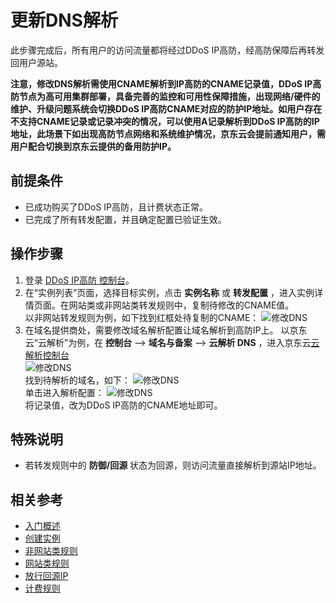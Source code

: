 # 更新DNS解析

此步骤完成后，所有用户的访问流量都将经过DDoS IP高防，经高防保障后再转发回用户源站。

**注意，修改DNS解析需使用CNAME解析到IP高防的CNAME记录值，DDoS IP高防节点为高可用集群部署，具备完善的监控和可用性保障措施，出现网络/硬件的维护、升级问题系统会切换DDoS IP高防CNAME对应的防护IP地址。如用户存在不支持CNAME记录或记录冲突的情况，可以使用A记录解析到DDoS IP高防的IP地址，此场景下如出现高防节点网络和系统维护情况，京东云会提前通知用户，需用户配合切换到京东云提供的备用防护IP。**

## 前提条件
- 已成功购买了DDoS IP高防，且计费状态正常。<Br/>
- 已完成了所有转发配置，并且确定配置已验证生效。

## 操作步骤
1. 登录 [DDoS IP高防 控制台](https://ip-anti-console.jdcloud.com/instancelist)。
2. 在“实例列表”页面，选择目标实例，点击 **实例名称** 或 **转发配置** ，进入实例详情页面。在网站类或非网站类转发规则中，复制待修改的CNAME值。<Br/>
以非网站转发规则为例，如下找到红框处待复制的CNAME：
![修改DNS](https://github.com/jdcloudcom/cn/blob/edit/image/Advanced%20Anti-DDoS/update%20dns%2005.png)
3. 在域名提供商处，需要修改域名解析配置让域名解析到高防IP上。
以京东云“云解析”为例，在 **控制台** –> **域名与备案** –> **云解析 DNS** ，进入京东云[云解析控制台](https://dns-console.jdcloud.com/list)<Br/>
![修改DNS](https://github.com/jdcloudcom/cn/blob/edit/image/Advanced%20Anti-DDoS/update%20dns%2006.png)<Br/>
找到待解析的域名，如下：
![修改DNS](https://github.com/jdcloudcom/cn/blob/edit/image/Advanced%20Anti-DDoS/update%20dns%2007.png)<Br/>
单击进入解析配置：
![修改DNS](https://github.com/jdcloudcom/cn/blob/edit/image/Advanced%20Anti-DDoS/update%20dns%2008.png)<Br/>
将记录值，改为DDoS IP高防的CNAME地址即可。


## 特殊说明
- 若转发规则中的 **防御/回源** 状态为回源，则访问流量直接解析到源站IP地址。


## 相关参考
- [入门概述](Overview.md)
- [创建实例](Create-Instance.md)
- [非网站类规则](Non-Web-Service-Forwarding-Rule.md)
- [网站类规则](Web-Service-Forwarding-Rule.md)
- [放行回源IP](Whitelist-local-IP-subnet.md)
- [计费规则](../Pricing/Billing-Rules.md)
